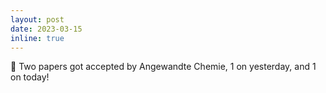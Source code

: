 ```yaml
---
layout: post
date: 2023-03-15 
inline: true
---
```


:memo: Two papers got accepted by Angewandte Chemie, 1 on yesterday, and 1 on today!
